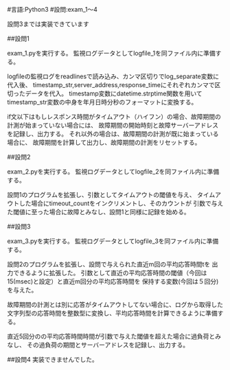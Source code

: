 #言語:Python3
#設問:exam_1～4

設問3までは実装できています


##設問1

exam_1.pyを実行する。
監視ログデータとしてlogfile_1を同ファイル内に準備する。

logfileの監視ログをreadlinesで読み込み、カンマ区切りでlog_separate変数に代入後、
timestamp_str,server_address,response_timeにそれぞれカンマで区切ったデータを代入。
timestamp変数にdatetime.strptime関数を用いてtimestamp_str変数の中身を年月日時分秒のフォーマットに変換する。

if文以下はもしレスポンス時間がタイムアウト（ハイフン）の場合、故障期間の計測が始まっていない場合には、
故障期間の開始時刻と故障サーバーアドレスを記録し、出力する。
それ以外の場合は、故障期間の計測が既に始まっている場合に、
故障期間を計算して出力し、故障期間の計測をリセットする。


##設問2

exam_2.pyを実行する。
監視ログデータとしてlogfile_2を同ファイル内に準備する。

設問1のプログラムを拡張し、引数としてタイムアウトの閾値を与え、
タイムアウトした場合にtimeout_countをインクリメントし、そのカウントが
引数で与えた閾値に至った場合に故障とみなし、設問1と同様に記録を始める。

##設問3

exam_3.pyを実行する。
監視ログデータとしてlogfile_3を同ファイル内に準備する。

設問2のプログラムを拡張し、設問で与えられた直近m回の平均応答時間tを
出力できるように拡張した。
引数として直近の平均応答時間の閾値（今回は15(msec)と設定）と直近m回分の平均応答時間を
保持する変数(今回は５回分)を与えた。

故障期間の計測とは別に応答がタイムアウトしてない場合に、ログから取得した
文字列型の応答時間を整数型に変換し、平均応答時間を計算できるように準備する。

直近5回分のの平均応答時間時間が引数で与えた閾値を超えた場合に過負荷とみなし、
その過負荷の期間とサーバーアドレスを記録し、出力する。


##設問4
実装できませんでした。
